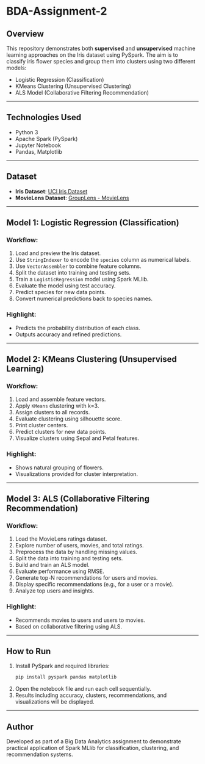 # BDA-Assignment-2

## Overview
This repository demonstrates both **supervised** and **unsupervised** machine learning approaches on the Iris dataset using PySpark. The aim is to classify iris flower species and group them into clusters using two different models:

- Logistic Regression (Classification)
- KMeans Clustering (Unsupervised Clustering)
- ALS Model (Collaborative Filtering Recommendation)

---

## Technologies Used
- Python 3
- Apache Spark (PySpark)
- Jupyter Notebook
- Pandas, Matplotlib

---

## Dataset
- **Iris Dataset**: [UCI Iris Dataset](https://raw.githubusercontent.com/uiuc-cse/data-fa14/gh-pages/data/iris.csv)
- **MovieLens Dataset**: [GroupLens - MovieLens](https://files.grouplens.org/datasets/movielens/ml-latest-small.zip)

---

## Model 1: Logistic Regression (Classification)

### Workflow:
1. Load and preview the Iris dataset.
2. Use `StringIndexer` to encode the `species` column as numerical labels.
3. Use `VectorAssembler` to combine feature columns.
4. Split the dataset into training and testing sets.
5. Train a `LogisticRegression` model using Spark MLlib.
6. Evaluate the model using test accuracy.
7. Predict species for new data points.
8. Convert numerical predictions back to species names.

### Highlight:
- Predicts the probability distribution of each class.
- Outputs accuracy and refined predictions.

---

## Model 2: KMeans Clustering (Unsupervised Learning)

### Workflow:
1. Load and assemble feature vectors.
2. Apply `KMeans` clustering with k=3.
3. Assign clusters to all records.
4. Evaluate clustering using silhouette score.
5. Print cluster centers.
6. Predict clusters for new data points.
7. Visualize clusters using Sepal and Petal features.

### Highlight:
- Shows natural grouping of flowers.
- Visualizations provided for cluster interpretation.

---

## Model 3: ALS (Collaborative Filtering Recommendation)

### Workflow:
1. Load the MovieLens ratings dataset.
2. Explore number of users, movies, and total ratings.
3. Preprocess the data by handling missing values.
4. Split the data into training and testing sets.
5. Build and train an ALS model.
6. Evaluate performance using RMSE.
7. Generate top-N recommendations for users and movies.
8. Display specific recommendations (e.g., for a user or a movie).
9. Analyze top users and insights.

### Highlight:
- Recommends movies to users and users to movies.
- Based on collaborative filtering using ALS.

---

## How to Run
1. Install PySpark and required libraries:
   ```bash
   pip install pyspark pandas matplotlib
   ```
2. Open the notebook file and run each cell sequentially.
3. Results including accuracy, clusters, recommendations, and visualizations will be displayed.

---

## Author
Developed as part of a Big Data Analytics assignment to demonstrate practical application of Spark MLlib for classification, clustering, and recommendation systems.

